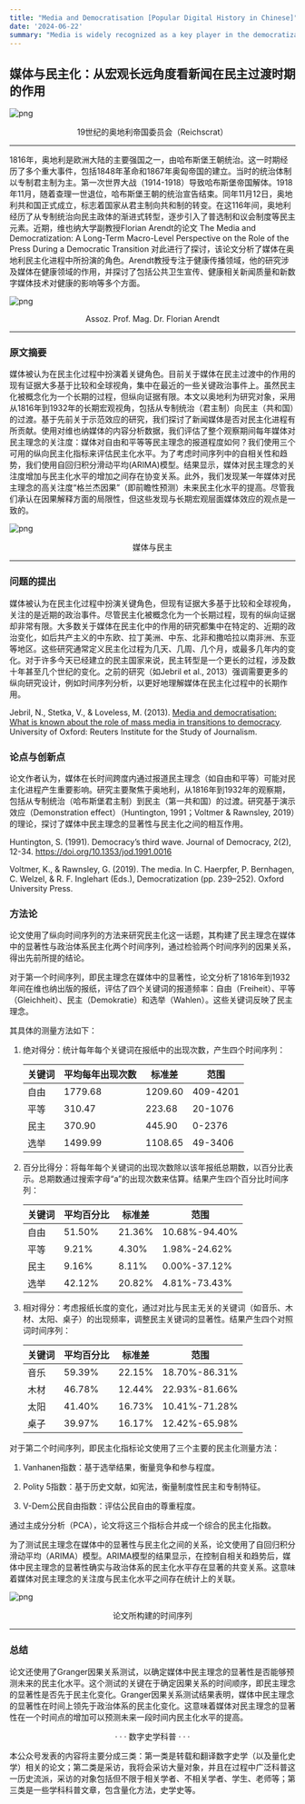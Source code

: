 ```yaml
---
title: "Media and Democratisation [Popular Digital History in Chinese]"
date: '2024-06-22'
summary: "Media is widely recognized as a key player in the democratization process."
---
```


## 媒体与民主化：从宏观长远角度看新闻在民主过渡时期的作用


![png](1.png)

<center>19世纪的奥地利帝国委员会（Reichscrat）</center>

***

1816年，奥地利是欧洲大陆的主要强国之一，由哈布斯堡王朝统治。这一时期经历了多个重大事件，包括1848年革命和1867年奥匈帝国的建立。当时的统治体制以专制君主制为主。第一次世界大战（1914-1918）导致哈布斯堡帝国解体。1918年11月，随着查理一世退位，哈布斯堡王朝的统治宣告结束。同年11月12日，奥地利共和国正式成立，标志着国家从君主制向共和制的转变。在这116年间，奥地利经历了从专制统治向民主政体的渐进式转型，逐步引入了普选制和议会制度等民主元素。近期，维也纳大学副教授Florian Arendt的论文 The Media and Democratization: A Long-Term Macro-Level Perspective on the Role of the Press During a Democratic Transition 对此进行了探讨，该论文分析了媒体在奥地利民主化进程中所扮演的角色。Arendt教授专注于健康传播领域，他的研究涉及媒体在健康领域的作用，并探讨了包括公共卫生宣传、健康相关新闻质量和新数字媒体技术对健康的影响等多个方面。

![png](2.png)

<center>Assoz. Prof. Mag. Dr. Florian Arendt</center>

***

### 原文摘要

媒体被认为在民主化过程中扮演着关键角色。目前关于媒体在民主过渡中的作用的现有证据大多基于比较和全球视角，集中在最近的一些关键政治事件上。虽然民主化被概念化为一个长期的过程，但纵向证据有限。本文以奥地利为研究对象，采用从1816年到1932年的长期宏观视角，包括从专制统治（君主制）向民主（共和国）的过渡。基于先前关于示范效应的研究，我们探讨了新闻媒体是否对民主化进程有所贡献。使用对维也纳媒体的内容分析数据，我们评估了整个观察期间每年媒体对民主理念的关注度：媒体对自由和平等等民主理念的报道程度如何？我们使用三个可用的纵向民主化指标来评估民主化水平。为了考虑时间序列中的自相关性和趋势，我们使用自回归积分滑动平均(ARIMA)模型。结果显示，媒体对民主理念的关注度增加与民主化水平的增加之间存在协变关系。此外，我们发现某一年媒体对民主理念的高关注度“格兰杰因果”（即前瞻性预测）未来民主化水平的提高。尽管我们承认在因果解释方面的局限性，但这些发现与长期宏观层面媒体效应的观点是一致的。

![png](3.png)

<center>媒体与民主</center>

***

### 问题的提出

媒体被认为在民主化过程中扮演关键角色，但现有证据大多基于比较和全球视角，关注的是近期的政治事件。尽管民主化被概念化为一个长期过程，现有的纵向证据却非常有限。大多数关于媒体在民主化中的作用的研究都集中在特定的、近期的政治变化，如后共产主义的中东欧、拉丁美洲、中东、北非和撒哈拉以南非洲、东亚等地区。这些研究通常定义民主化过程为几天、几周、几个月，或最多几年内的变化。对于许多今天已经建立的民主国家来说，民主转型是一个更长的过程，涉及数十年甚至几个世纪的变化。之前的研究（如Jebril et al., 2013）强调需要更多的纵向研究设计，例如时间序列分析，以更好地理解媒体在民主化过程中的长期作用。

Jebril, N., Stetka, V., & Loveless, M. (2013). [Media and democratisation: What is known about the role of mass media in transitions to democracy](https://reutersinstitute.politics.ox.ac.uk/sites/default/files/2017-11/Media%20and%20Democratisation.pdf). University of Oxford: Reuters Institute for the Study of Journalism. 

### 论点与创新点

论文作者认为，媒体在长时间跨度内通过报道民主理念（如自由和平等）可能对民主化进程产生重要影响。研究主要聚焦于奥地利，从1816年到1932年的观察期，包括从专制统治（哈布斯堡君主制）到民主（第一共和国）的过渡。研究基于演示效应（Demonstration effect）（Huntington, 1991；Voltmer & Rawnsley, 2019）的理论，探讨了媒体中民主理念的显著性与民主化之间的相互作用。

Huntington, S. (1991). Democracy’s third wave. Journal of Democracy, 2(2), 12-34. https://doi.org/10.1353/jod.1991.0016

Voltmer, K., & Rawnsley, G. (2019). The media. In C. Haerpfer, P. Bernhagen, C. Welzel, & R. F. Inglehart (Eds.), Democratization (pp. 239–252). Oxford University Press.


### 方法论

论文使用了纵向时间序列的方法来研究民主化这一话题，其构建了民主理念在媒体中的显著性与政治体系民主化两个时间序列，通过检验两个时间序列的因果关系，得出先前所提的结论。

对于第一个时间序列，即民主理念在媒体中的显著性，论文分析了1816年到1932年间在维也纳出版的报纸，评估了四个关键词的报道频率：自由（Freiheit）、平等（Gleichheit）、民主（Demokratie）和选举（Wahlen）。这些关键词反映了民主理念。

其具体的测量方法如下：

1. 绝对得分：统计每年每个关键词在报纸中的出现次数，产生四个时间序列：

   | 关键词 | 平均每年出现次数 | 标准差 | 范围 |
   |--------|-------------------|--------|------|
   | 自由   | 1779.68           | 1209.60| 409-4201 |
   | 平等   | 310.47            | 223.68 | 20-1076 |
   | 民主   | 370.90            | 445.90 | 0-2376 |
   | 选举   | 1499.99           | 1108.65| 49-3406 |


2. 百分比得分：将每年每个关键词的出现次数除以该年报纸总期数，以百分比表示。总期数通过搜索字母“a”的出现次数来估算。结果产生四个百分比时间序列：

   | 关键词 | 平均百分比 | 标准差 | 范围 |
   |--------|------------|--------|------|
   | 自由   | 51.50%     | 21.36% | 10.68%-94.40% |
   | 平等   | 9.21%      | 4.30%  | 1.98%-24.62% |
   | 民主   | 9.16%      | 8.11%  | 0.00%-37.12% |
   | 选举   | 42.12%     | 20.82% | 4.81%-73.43% |




3. 相对得分：考虑报纸长度的变化，通过对比与民主无关的关键词（如音乐、木材、太阳、桌子）的出现频率，调整民主关键词的显著性。结果产生四个对照词时间序列：

   | 关键词 | 平均百分比 | 标准差 | 范围 |
   |--------|------------|--------|------|
   | 音乐   | 59.39%     | 22.15% | 18.70%-86.31% |
   | 木材   | 46.78%     | 12.44% | 22.93%-81.66% |
   | 太阳   | 41.40%     | 16.73% | 10.41%-71.28% |
   | 桌子   | 39.97%     | 16.17% | 12.42%-65.98% |



对于第二个时间序列，即民主化指标论文使用了三个主要的民主化测量方法：



1. Vanhanen指数：基于选举结果，衡量竞争和参与程度。

2. Polity 5指数：基于历史文献，如宪法，衡量制度性民主和专制特征。

3. V-Dem公民自由指数：评估公民自由的尊重程度。

通过主成分分析（PCA），论文将这三个指标合并成一个综合的民主化指数。

为了测试民主理念在媒体中的显著性与民主化之间的关系，论文使用了自回归积分滑动平均（ARIMA）模型。ARIMA模型的结果显示，在控制自相关和趋势后，媒体中民主理念的显著性确实与政治体系的民主化水平存在显著的共变关系。这意味着媒体对民主理念的关注度与民主化水平之间存在统计上的关联。

![png](4.png)

<center>论文所构建的时间序列</center>

***

### 总结

论文还使用了Granger因果关系测试，以确定媒体中民主理念的显著性是否能够预测未来的民主化水平。这个测试的关键在于确定因果关系的时间顺序，即民主理念的显著性是否先于民主化变化。Granger因果关系测试结果表明，媒体中民主理念的显著性在时间上领先于政治体系的民主化变化。这意味着媒体对民主理念的显著性在一个时间点的增加可以预测未来一段时间内民主化水平的提高。

<center>· · · 数字史学科普 · · ·</center>

本公众号发表的内容将主要分成三类：第一类是转载和翻译数字史学（以及量化史学）相关的论文；第二类是采访，我将会采访大量对象，并且在过程中广泛科普这一历史流派，采访的对象包括但不限于相关学者、不相关学者、学生、老师等；第三类是一些学科科普文章，包含量化方法，史学史等。

